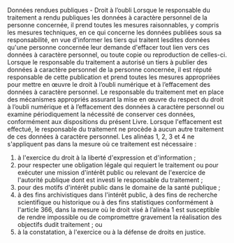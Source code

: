 Données rendues publiques - Droit à l’oubli
Lorsque le responsable du traitement a rendu publiques les données à caractère personnel de la personne concernée, il prend toutes les mesures raisonnables, y compris les mesures techniques, en ce qui concerne les données publiées sous sa responsabilité, en vue d'informer les tiers qui traitent lesdites données qu'une personne concernée leur demande d'effacer tout lien vers ces données à caractère personnel, ou toute copie ou reproduction de celles-ci.
Lorsque le responsable du traitement a autorisé un tiers à publier des données à caractère personnel de la personne concernée, il est réputé responsable de cette publication et prend toutes les mesures appropriées pour mettre en œuvre le droit à l’oubli numérique et à l’effacement des données à caractère personnel.
Le responsable du traitement met en place des mécanismes appropriés assurant la mise en œuvre du respect du droit à l’oubli numérique et à l’effacement des données à caractère personnel ou examine périodiquement la nécessité de conserver ces données, conformément aux dispositions du présent Livre.
Lorsque l'effacement est effectué, le responsable du traitement ne procède à aucun autre traitement de ces données à caractère personnel.
Les alinéas 1, 2, 3 et 4 ne s'appliquent pas dans la mesure où ce traitement est nécessaire :
1. à l'exercice du droit à la liberté d'expression et d'information ;
1. pour respecter une obligation légale qui requiert le traitement ou pour exécuter une mission d'intérêt public ou relevant de l'exercice de l'autorité publique dont est investi le responsable du traitement ;
1. pour des motifs d'intérêt public dans le domaine de la santé publique ;
1. à des fins archivistiques dans l'intérêt public, à des fins de recherche scientifique ou historique ou à des fins statistiques conformément à l'article 366, dans la mesure où le droit visé à l’alinéa 1  est susceptible de rendre impossible ou de compromettre gravement la réalisation des objectifs dudit traitement ; ou
1. à la constatation, à l'exercice ou à la défense de droits en justice.